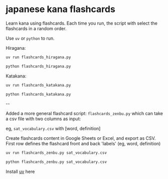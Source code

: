 # japanese kana flashcards

Learn kana using flashcards.  Each time you run, the script with select the flashcards in a random order. 

Use `uv` or `python` to run.

Hiragana:

```sh
uv run flashcards_hiragana.py
```

```sh
python flashcards_hiragana.py
```

Katakana:

```sh
uv run flashcards_katakana.py
```

```sh
python flashcards_katakana.py
```

--

Added a more general flashcard script: `flashcards_zenbu.py` which can take a csv file with two columns as input:

eg, `sat_vocabulary.csv` with [word, definition]  

Create flashcards content in Google Sheets or Excel, and export as CSV.  First row defines the flashcard front and back 'labels' (eg, word, definition)

```sh
uv run flashcards_zenbu.py sat_vocabulary.csv
```

```sh
python flashcards_zenbu.py sat_vocabulary.csv
```

Install [uv](https://docs.astral.sh/uv/getting-started/installation/) here
